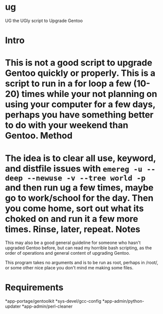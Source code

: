 ug
==

UG the UGly script to Upgrade Gentoo


Intro
===
This is not a good script to upgrade Gentoo quickly or properly.
This is a script to run in a for loop a few (10-20) times while your not planning on using your computer for a few days, perhaps you have something better to do with your weekend than Gentoo.
Method
===
The idea is to clear all use, keyword, and distfile issues with `emereg -u --deep --newuse -v --tree world -p` and then run ug a few times, maybe go to work/school for the day.
Then you come home, sort out what its choked on and run it a few more times.
Rinse, later, repeat.
Notes
===
This may also be a good general guideline for someone who hasn't upgraded Gentoo before, but can read my horrible bash scripting, as the order of operations and general content of upgrading Gentoo.

This program takes no arguments and is to be run as root, perhaps in /root/, or some other nice place you don't mind me making some files.

Requirements
===
*app-portage/gentoolkit
*sys-devel/gcc-config
*app-admin/python-updater
*app-admin/perl-cleaner



